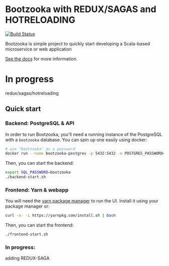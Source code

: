 # Bootzooka with REDUX/SAGAS and HOTRELOADING

[![Build Status](https://travis-ci.org/softwaremill/bootzooka.svg?branch=master)](https://travis-ci.org/softwaremill/bootzooka)

Bootzooka is simple project to quickly start developing a Scala-based microservice or web application

[See the docs](http://softwaremill.github.io/bootzooka/) for more information.

# In progress

redux/sagas/hotreloading


## Quick start

### Backend: PostgreSQL & API

In order to run Bootzooka, you'll need a running instance of the PostgreSQL with a `bootzooka` database. You can spin 
up one easily using docker:

```sh
# use "bootzooka" as a password
docker run --name bootzooka-postgres -p 5432:5432 -e POSTGRES_PASSWORD=bootzooka -e POSTGRES_DB=bootzooka -d postgres
```

Then, you can start the backend:

```sh
export SQL_PASSWORD=bootzooka
./backend-start.sh
```

### Frontend: Yarn & webapp

You will need the [yarn package manager](https://yarnpkg.com) to run the UI. Install it using your package manager or:

```sh
curl -o- -L https://yarnpkg.com/install.sh | bash
```

Then, you can start the frontend:

```sh
./frontend-start.sh
```

### In progress: 
adding REDUX-SAGA 










